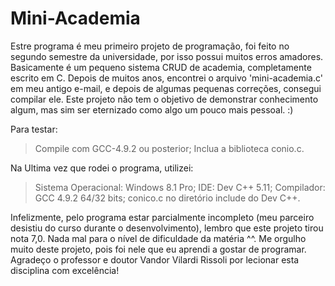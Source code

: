 # Mini-Academia

Estre programa é meu primeiro projeto de programação, foi feito no segundo semestre da universidade, por isso possui muitos erros amadores.
Basicamente é um pequeno sistema CRUD de academia, completamente escrito em C. 
Depois de muitos anos, encontrei o arquivo 'mini-academia.c' em meu antigo e-mail, e depois de algumas pequenas correções, consegui compilar ele.
Este projeto não tem o objetivo de demonstrar conhecimento algum, mas sim ser eternizado como algo um pouco mais pessoal. :)

Para testar:
> Compile com GCC-4.9.2 ou posterior;
> Inclua a biblioteca conio.c.

Na Ultima vez que rodei o programa, utilizei:
> Sistema Operacional: Windows 8.1 Pro;
> IDE: Dev C++ 5.11;
> Compilador: GCC 4.9.2 64/32 bits;
> conico.c no diretório include do Dev C++.

Infelizmente, pelo programa estar parcialmente incompleto (meu parceiro desistiu do curso durante o desenvolvimento), lembro que este
projeto tirou nota 7,0. Nada mal para o nível de dificuldade da matéria ^^.
Me orgulho muito deste projeto, pois foi nele que eu aprendi a gostar de programar.
Agradeço o professor e doutor Vandor Vilardi Rissoli por lecionar esta disciplina com excelência!



